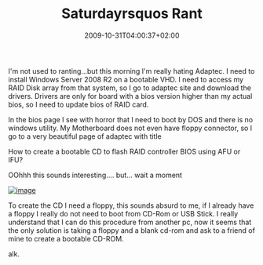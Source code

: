 ﻿---
title: "Saturdayrsquos Rant"
description: ""
date: 2009-10-31T04:00:37+02:00
draft: false
tags: [General]
categories: [General]
---
I'm not used to ranting...but this morning I'm really hating Adaptec. I need to install Windows Server 2008 R2 on a bootable VHD. I need to access my RAID Disk array from that system, so I go to adaptec site and download the drivers. Drivers are only for board with a bios version higher than my actual bios, so I need to update bios of RAID card.

In the bios page I see with horror that I need to boot by DOS and there is no windows utility. My Motherboard does not even have floppy connector, so I go to a very beautiful page of adaptec with title

How to create a bootable CD to flash RAID controller BIOS using AFU or IFU?

OOhhh this sounds interesting.... but... wait a moment

[![image](https://www.codewrecks.com/blog/wp-content/uploads/2009/10/image_thumb3.png "image")](https://www.codewrecks.com/blog/wp-content/uploads/2009/10/image34.png)

To create the CD I need a floppy, this sounds absurd to me, if I already have a floppy I really do not need to boot from CD-Rom or USB Stick. I really understand that I can do this procedure from another pc, now it seems that the only solution is taking a floppy and a blank cd-rom and ask to a friend of mine to create a bootable CD-ROM.

alk.
